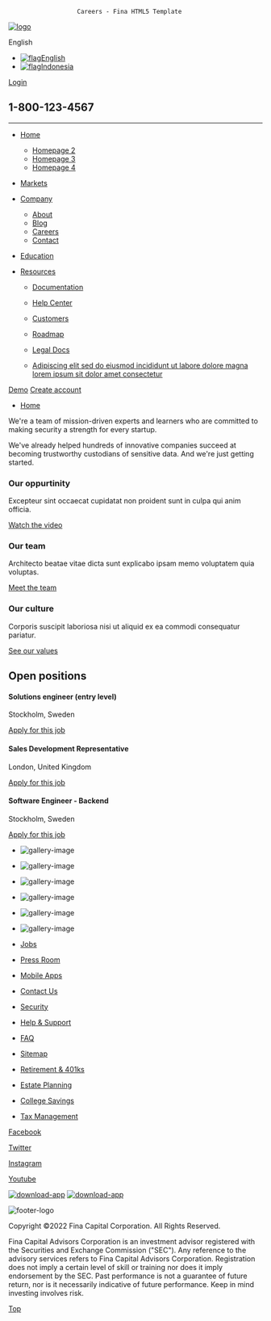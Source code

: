                        Careers - Fina HTML5 Template

[![logo](img/in-lazy.gif)](index.html)

English

*   [![flag](img/in-lazy.gif)English](#)
*   [![flag](img/in-lazy.gif)Indonesia](#)

[Login](signin.html)

1-800-123-4567
--------------

* * *

*   [Home](index.html)
    
    *   [Homepage 2](homepage2.html)
    *   [Homepage 3](homepage3.html)
    *   [Homepage 4](homepage4.html)
    
*   [Markets](markets.html)
*   [Company](#)
    
    *   [About](about.html)
    *   [Blog](blog.html)
    *   [Careers](careers.html)
    *   [Contact](contact.html)
    
*   [Education](education.html)
*   [Resources](#)
    
    *   [Documentation](https://getuikit.com/docs/introduction)
    *   [Help Center](help-center.html)
    *   [Customers](customers.html)
    *   [Roadmap](roadmap.html)
    *   [Legal Docs](legal-docs.html)
    
    *   [Adipiscing elit sed do eiusmod incididunt ut labore dolore magna lorem ipsum sit dolor amet consectetur](#)
    

[Demo](#) [Create account](#)

*   [Home](#)

We're a team of mission-driven experts and learners who are committed to making security a strength for every startup.

We've already helped hundreds of innovative companies succeed at becoming trustworthy custodians of sensitive data. And we're just getting started.

### Our oppurtinity

Excepteur sint occaecat cupidatat non proident sunt in culpa qui anim officia.

[Watch the video](#)

### Our team

Architecto beatae vitae dicta sunt explicabo ipsam memo voluptatem quia voluptas.

[Meet the team](#)

### Our culture

Corporis suscipit laboriosa nisi ut aliquid ex ea commodi consequatur pariatur.

[See our values](#)

Open positions
--------------

#### Solutions engineer (entry level)

Stockholm, Sweden

[Apply for this job](#)

#### Sales Development Representative

London, United Kingdom

[Apply for this job](#)

#### Software Engineer - Backend

Stockholm, Sweden

[Apply for this job](#)

*   ![gallery-image](img/blockit/in-gallery-image-1.jpg)
    
*   ![gallery-image](img/blockit/in-gallery-image-2.jpg)
    
*   ![gallery-image](img/blockit/in-gallery-image-3.jpg)
    
*   ![gallery-image](img/blockit/in-gallery-image-4.jpg)
    
*   ![gallery-image](img/blockit/in-gallery-image-5.jpg)
    
*   ![gallery-image](img/blockit/in-gallery-image-6.jpg)
    

*   [Jobs](#)
*   [Press Room](#)
*   [Mobile Apps](#)
*   [Contact Us](#)

*   [Security](#)
*   [Help & Support](#)
*   [FAQ](#)
*   [Sitemap](#)

*   [Retirement & 401ks](#)
*   [Estate Planning](#)
*   [College Savings](#)
*   [Tax Management](#)

[Facebook](https://www.facebook.com/indonez)

[Twitter](https://twitter.com/indonez_tw)

[Instagram](https://www.instagram.com/indonez_ig)

[Youtube](#some-link)

[![download-app](img/in-store-apple.png)](#) [![download-app](img/in-store-google.png)](#)

![footer-logo](img/user/footer-logo-YoUO7x.svg)

Copyright ©2022 Fina Capital Corporation. All Rights Reserved.

Fina Capital Advisors Corporation is an investment advisor registered with the Securities and Exchange Commission ("SEC"). Any reference to the advisory services refers to Fina Capital Advisors Corporation. Registration does not imply a certain level of skill or training nor does it imply endorsement by the SEC.​ Past performance is not a guarantee of future return, nor is it necessarily indicative of future performance. Keep in mind investing involves risk.

[Top](#)
